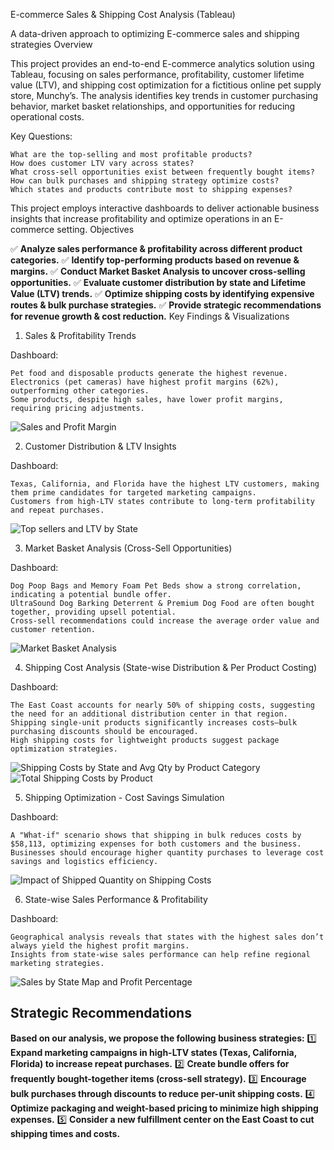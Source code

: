 E-commerce Sales & Shipping Cost Analysis (Tableau)

A data-driven approach to optimizing E-commerce sales and shipping strategies 
Overview

This project provides an end-to-end E-commerce analytics solution using Tableau, focusing on sales performance, profitability, customer lifetime value (LTV), and shipping cost optimization for a fictitious online pet supply store, Munchy’s. The analysis identifies key trends in customer purchasing behavior, market basket relationships, and opportunities for reducing operational costs.

Key Questions:

    What are the top-selling and most profitable products?
    How does customer LTV vary across states?
    What cross-sell opportunities exist between frequently bought items?
    How can bulk purchases and shipping strategy optimize costs?
    Which states and products contribute most to shipping expenses?

This project employs interactive dashboards to deliver actionable business insights that increase profitability and optimize operations in an E-commerce setting.
Objectives

✅ **Analyze sales performance & profitability across different product categories.**
✅ **Identify top-performing products based on revenue & margins.**
✅ **Conduct Market Basket Analysis to uncover cross-selling opportunities.**
✅ **Evaluate customer distribution by state and Lifetime Value (LTV) trends.**
✅ **Optimize shipping costs by identifying expensive routes & bulk purchase strategies.**
✅ **Provide strategic recommendations for revenue growth & cost reduction.**
Key Findings & Visualizations
1. Sales & Profitability Trends

Dashboard:

    Pet food and disposable products generate the highest revenue.
    Electronics (pet cameras) have highest profit margins (62%), outperforming other categories.
    Some products, despite high sales, have lower profit margins, requiring pricing adjustments.
![Sales and Profit Margin](https://github.com/user-attachments/assets/0cf8e96d-7189-45d3-8047-6a23e357964a)


2. Customer Distribution & LTV Insights

Dashboard:

    Texas, California, and Florida have the highest LTV customers, making them prime candidates for targeted marketing campaigns.
    Customers from high-LTV states contribute to long-term profitability and repeat purchases.
![Top sellers and LTV by State](https://github.com/user-attachments/assets/503a2981-e552-459b-a40d-46dd15fc1edd)

3. Market Basket Analysis (Cross-Sell Opportunities)

Dashboard:

    Dog Poop Bags and Memory Foam Pet Beds show a strong correlation, indicating a potential bundle offer.
    UltraSound Dog Barking Deterrent & Premium Dog Food are often bought together, providing upsell potential.
    Cross-sell recommendations could increase the average order value and customer retention.
![Market Basket Analysis](https://github.com/user-attachments/assets/4a90d5ba-940b-4076-9d99-8a92962c0014)

4. Shipping Cost Analysis (State-wise Distribution & Per Product Costing)

Dashboard:

    The East Coast accounts for nearly 50% of shipping costs, suggesting the need for an additional distribution center in that region.
    Shipping single-unit products significantly increases costs—bulk purchasing discounts should be encouraged.
    High shipping costs for lightweight products suggest package optimization strategies.

![Shipping Costs by State and Avg Qty by Product Category](https://github.com/user-attachments/assets/f1fb4c42-b596-4b4c-908b-de311f7291bc)
![Total Shipping Costs by Product](https://github.com/user-attachments/assets/19efc49b-2bcf-4405-bbc4-70166efc40b9)

5. Shipping Optimization - Cost Savings Simulation

Dashboard:

    A "What-if" scenario shows that shipping in bulk reduces costs by $58,113, optimizing expenses for both customers and the business.
    Businesses should encourage higher quantity purchases to leverage cost savings and logistics efficiency.
![Impact of Shipped Quantity on Shipping Costs](https://github.com/user-attachments/assets/44201322-401c-4f52-a9c6-c788031e76fc)

6. State-wise Sales Performance & Profitability

Dashboard:

    Geographical analysis reveals that states with the highest sales don’t always yield the highest profit margins.
    Insights from state-wise sales performance can help refine regional marketing strategies.
![Sales by State Map and Profit Percentage](https://github.com/user-attachments/assets/461cc65a-6245-45ab-8740-46fb1f6cdfed)

## **Strategic Recommendations**

**Based on our analysis, we propose the following business strategies:**
1️⃣ **Expand marketing campaigns in high-LTV states (Texas, California, Florida) to increase repeat purchases.**
2️⃣ **Create bundle offers for frequently bought-together items (cross-sell strategy).**
3️⃣ **Encourage bulk purchases through discounts to reduce per-unit shipping costs.**
4️⃣ **Optimize packaging and weight-based pricing to minimize high shipping expenses.**
5️⃣ **Consider a new fulfillment center on the East Coast to cut shipping times and costs.**
